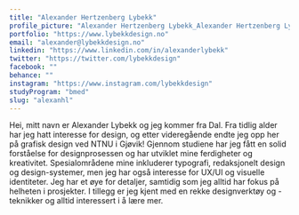 ```yaml
---
title: "Alexander Hertzenberg Lybekk"
profile_picture: "Alexander Hertzenberg Lybekk_Alexander Hertzenberg Lybekk.jpg"
portfolio: "https://www.lybekkdesign.no"
email: "alexander@lybekkdesign.no"
linkedin: "https://www.linkedin.com/in/alexanderlybekk"
twitter: "https://twitter.com/lybekkdesign"
facebook: ""
behance: ""
instagram: "https://www.instagram.com/lybekkdesign"
studyProgram: "bmed"
slug: "alexanhl"
---
```


Hei, mitt navn er Alexander Lybekk og jeg kommer fra Dal. Fra tidlig alder har jeg hatt interesse for design, og etter videregående endte jeg opp her på grafisk design ved NTNU i Gjøvik! Gjennom studiene har jeg fått en solid forståelse for designprosessen og har utviklet mine ferdigheter og kreativitet. Spesialområdene mine inkluderer typografi, redaksjonelt design og design-systemer, men jeg har også interesse for UX/UI og visuelle identiteter. Jeg har et øye for detaljer, samtidig som jeg alltid har fokus på helheten i prosjekter. I tillegg er jeg kjent med en rekke designverktøy og -teknikker og alltid interessert i å lære mer.
